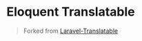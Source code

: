 Eloquent Translatable
====================
> Forked from [Laravel-Translatable](https://github.com/dimsav/laravel-translatable)